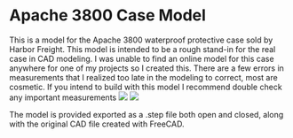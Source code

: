 # Apache 3800 Case Model

This is a model for the Apache 3800 waterproof protective case sold by Harbor Freight. This model is intended to be a rough stand-in for the real case in CAD modeling. I was unable to find an online model for this case anywhere for one of my projects so I created this. There are a few errors in measurements that I realized too late in the modeling to correct, most are cosmetic. If you intend to build with this model I recommend double check any important measurements
![](https://github.com/Bellafaire/Apache-3800-Case-Model/blob/main/Images/Screenshot%20from%202021-08-19%2021-07-56.png?raw=true)
![](https://github.com/Bellafaire/Apache-3800-Case-Model/blob/main/Images/Screenshot%20from%202021-08-19%2021-08-06.png?raw=true)

The model is provided exported as a .step file both open and closed, along with the original CAD file created with FreeCAD. 

